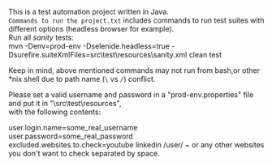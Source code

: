 This is a test automation project written in Java.   
`Commands to run the project.txt` includes commands to run test suites with different options (headless browser for example).  
Run all *sanity* tests:   
mvn -Denv=prod-env -Dselenide.headless=true -Dsurefire.suiteXmlFiles=src\test\resources\sanity.xml clean test


Keep in mind, above mentioned commands may not run from bash,or other   
*nix shell due to path name (`\` vs `/`) conflict.

Please set a valid username and password in a "prod-env.properties" file and put it in "\src\test\resources",  
with the following contents:        

user.login.name=some_real_username  
user.password=some_real_password  
excluded.websites.to.check=youtube linkedin /user/ ~ or any other websites you don't want to check separated by space.  

